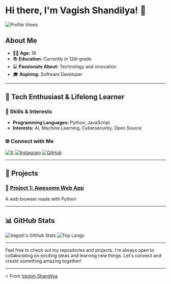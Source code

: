 # Hi there, I'm Vagish Shandilya! 👋

![Profile Views](https://komarev.com/ghpvc/?username=savvyvagish&color=brightgreen)

## About Me

- 🧑‍🎓 **Age:** 18
- 📚 **Education:** Currently in 12th grade
- 💻 **Passionate About:** Technology and innovation
- 🎓 **Aspiring:** Software Developer

---

## 🌟 Tech Enthusiast & Lifelong Learner


### 💼 Skills & Interests

- **Programming Languages:** Python, JavaScript
- **Interests:** AI, Machine Learning, Cybersecurity, Open Source

### 🌐 Connect with Me

[![X](https://img.shields.io/badge/Twitter-000000?style=for-the-badge&logo=twitter&logoColor=blue)](https://twitter.com/savvyvagish)
[![Instagram](https://img.shields.io/badge/Instagram-000000?style=for-the-badge&logo=instagram&logoColor=pink)](https://instagram.com/savvyvagish)
[![GitHub](https://img.shields.io/badge/GitHub-000000?style=for-the-badge&logo=github&logoColor=white)](https://github.com/savvyvagish)

---

## 🚀 Projects

### 📍 [Project 1: Awesome Web App](https://github.com/savvyvagish/PythonBrowser)
A web browser made with Python


---

## 📊 GitHub Stats

![Vagish's GitHub Stats](https://github-readme-stats.vercel.app/api?username=savvyvagish&show_icons=true&theme=radical)
![Top Langs](https://github-readme-stats.vercel.app/api/top-langs/?username=savvyvagish&layout=compact&theme=radical)

---

Feel free to check out my repositories and projects. I'm always open to collaborating on exciting ideas and learning new things. Let's connect and create something amazing together!

---

⭐️ From [Vagish Shandilya](https://github.com/savvyvagish)
